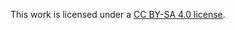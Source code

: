 This work is licensed under a [CC BY-SA 4.0 license](https://creativecommons.org/licenses/by-sa/4.0/).
